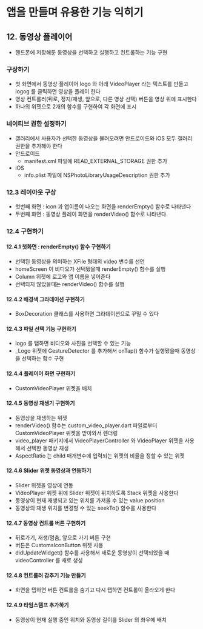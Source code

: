 # 앱을 만들며 유용한 기능 익히기
## 12. 동영상 플레이어
- 핸드폰에 저장해둔 동영상을 선택하고 실행하고 컨트롤하는 기능 구현
### 구상하기
- 첫 화면에서 동영상 플레이어 logo 와 아래 VideoPlayer 라는 텍스트를 만들고 logog 를 클릭하면 영상을 플레이 한다
- 영상 컨트롤러(뒤로, 정지/재생, 앞으로, 다른 영상 선택) 버튼을 영상 위에 표시한다
- 하나의 위젯으로 2개의 함수를 구현하여 각 화면에 표시
### 네이티브 권한 설정하기
- 갤러리에서 사용자가 선택한 동영상을 불러오려면 안드로이드와 iOS 모두 갤러리 권한을 추가해야 한다
- 안드로이드
  - manifest.xml 파일에 READ_EXTERNAL_STORAGE 권한 추가
- iOS
  - info.plist 파일에 NSPhotoLibraryUsageDescription 권한 추가
### 12.3 레이아웃 구상
- 첫번째 화면 : icon 과 앱이름이 나오는 화면을 renderEmpty() 함수로 나타낸다
- 두번째 화면 : 동영상 플레이 화면을 renderVideo() 함수로 나타낸다
### 12.4 구현하기
#### 12.4.1 첫화면 : renderEmpty() 함수 구현하기
- 선택된 동영상을 의미하는 XFile 형태의 video 변수를 선언
- homeScreen 이 비디오가 선택됐을때 renderEmpty() 함수를 실행
- Column 위젯에 로고와 앱 이름을 넣어준다
- 선택되지 않았을때는 renderVideo() 함수를 실행
#### 12.4.2 배경색 그라데이션 구현하기
- BoxDecoration 클래스를 사용하면 그라데이션으로 꾸밀 수 있다
#### 12.4.3 파일 선택 기능 구현하기
- logo 를 탭하면 비디오와 사진을 선택할 수 있는 기능
- _Logo 위젯에 GestureDetector 를 추가해서 onTap() 함수가 실행됐을때 동영상을 선택하는 함수 구현
#### 12.4.4 플레이어 화면 구현하기
- CustomVideoPlayer 위젯을 배치
#### 12.4.5 동영상 재생기 구현하기
- 동영상을 재생하는 위젯
- renderVideo() 함수는 custom_video_player.dart 파일로부터 CustomVideoPlayer 위젯을 받아와서 렌더링
- video_player 패키지에서 VideoPlayerController 와 VideoPlayer 위젯을 사용해서 선택한 동영상 재생
- AspectRatio 는 child 매개변수에 입력되는 위젯의 비율을 정할 수 있는 위젯
#### 12.4.6 Slider 위젯 동영상과 연동하기
- Slider 위젯을 영상에 연동
- VideoPlayer 위젯 위에 Slider 위젯이 위치하도록 Stack 위젯을 사용한다
- 동영상이 현재 재생되고 있는 위치를 가져올 수 있는 value.position
- 동영상의 재생 위치를 변경할 수 있는 seekTo() 함수를 사용한다
#### 12.4.7 동영상 컨트롤 버튼 구현하기
- 뒤로가기, 재생/멈춤, 앞으로 가기 버튼 구현
- 버튼은 CustomsIconButton 위젯 사용
- didUpdateWidget() 함수를 사용해서 새로운 동영상이 선택되었을 때 videoController 를 새로 생성
#### 12.4.8 컨트롤러 감추기 기능 만들기
- 화면을 탭하면 버튼 컨트롤을 숨기고 다시 탭하면 컨트롤이 올라오게 한다 
#### 12.4.9 타임스탬프 추가하기
- 동영상이 현재 실행 중인 위치와 동영상 길이를 Slider 의 좌우에 배치

